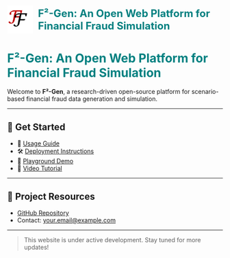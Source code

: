 <link rel="icon" type="image/png" href="favicon.png">

<p style="display: flex; align-items: center; gap: 12px;">
  <img src="LOGO.png" alt="F²-Gen Logo" width="60">
  <span style="font-size: 24px; font-weight: bold; color: teal;">F²-Gen: An Open Web Platform for Financial Fraud Simulation</span>
</p>


# <span style="color: teal;">F²-Gen: An Open Web Platform for Financial Fraud Simulation</span>

Welcome to **F²-Gen**, a research-driven open-source platform for scenario-based financial fraud data generation and simulation.

---

## 🔗 Get Started

- 📘 [Usage Guide](usage.html)
- 🛠️ [Deployment Instructions](deploy.html)
- 🧪 [Playground Demo](playground.html)
- 🎥 [Video Tutorial](tutorial.html)

---

## 📂 Project Resources

- [GitHub Repository](https://github.com/sethGu/FinancialFraudDataGenerator)
- Contact: your.email@example.com

---
> This website is under active development. Stay tuned for more updates!
